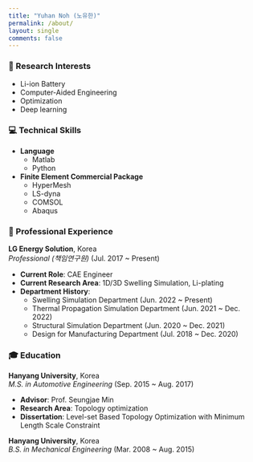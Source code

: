 ```yaml
---
title: "Yuhan Noh (노유한)"
permalink: /about/
layout: single
comments: false
---
```


### 🔎 Research Interests
- Li-ion Battery
- Computer-Aided Engineering
- Optimization
- Deep learning

### 💻 Technical Skills
- **Language**
  - Matlab
  - Python
- **Finite Element Commercial Package**
  - HyperMesh
  - LS-dyna
  - COMSOL
  - Abaqus

### 💼 Professional Experience
**LG Energy Solution**, Korea
<br/>
*Professional (책임연구원)* (Jul. 2017 ~ Present)
<br/>
- **Current Role**: CAE Engineer
- **Current Research Area**: 1D/3D Swelling Simulation, Li-plating
- **Department History**:
    - Swelling Simulation Department (Jun. 2022 ~ Present)
    - Thermal Propagation Simulation Department (Jun. 2021 ~ Dec. 2022)
    - Structural Simulation Department (Jun. 2020 ~ Dec. 2021)
    - Design for Manufacturing Department (Jul. 2018 ~ Dec. 2020)

### 🎓 Education
**Hanyang University**, Korea
<br/>
*M.S. in Automotive Engineering* (Sep. 2015 ~ Aug. 2017)
- **Advisor**: Prof. Seungjae Min
- **Research Area**: Topology optimization
- **Dissertation**: Level-set Based Topology Optimization with Minimum Length Scale Constraint

**Hanyang University**, Korea
<br/>
*B.S. in Mechanical Engineering* (Mar. 2008 ~ Aug. 2015)